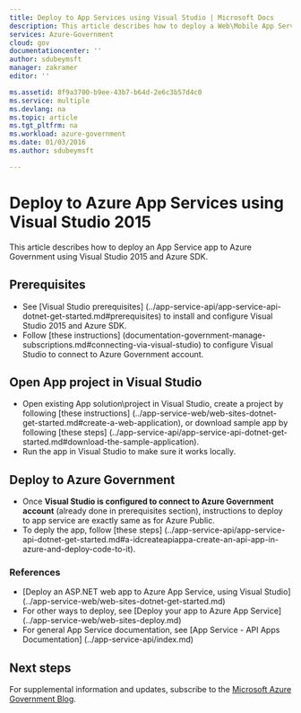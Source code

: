 ```yaml
---
title: Deploy to App Services using Visual Studio | Microsoft Docs
description: This article describes how to deploy a Web\Mobile App Service to Azure Government using Visual Studio 2015 and Azure SDK.
services: Azure-Government
cloud: gov
documentationcenter: ''
author: sdubeymsft
manager: zakramer
editor: ''

ms.assetid: 8f9a3700-b9ee-43b7-b64d-2e6c3b57d4c0
ms.service: multiple
ms.devlang: na
ms.topic: article
ms.tgt_pltfrm: na
ms.workload: azure-government
ms.date: 01/03/2016
ms.author: sdubeymsft

---
```

# Deploy to Azure App Services using Visual Studio 2015
This article describes how to deploy an App Service app to Azure Government using Visual Studio 2015 and Azure SDK. 

## Prerequisites
* See [Visual Studio prerequisites] (../app-service-api/app-service-api-dotnet-get-started.md#prerequisites) to install and configure Visual Studio 2015 and Azure SDK.
* Follow [these instructions] (documentation-government-manage-subscriptions.md#connecting-via-visual-studio) to configure Visual Studio to connect to Azure Government account.

## Open App project in Visual Studio
* Open existing App solution\project in Visual Studio, create a project by following [these instructions] (../app-service-web/web-sites-dotnet-get-started.md#create-a-web-application), or download sample app by following [these steps] (../app-service-api/app-service-api-dotnet-get-started.md#download-the-sample-application).
* Run the app in Visual Studio to make sure it works locally.

## Deploy to Azure Government
* Once **Visual Studio is configured to connect to Azure Government account** (already done in prerequisites section), instructions to deploy to app service are exactly same as for Azure Public.
* To deply the app, follow [these steps] (../app-service-api/app-service-api-dotnet-get-started.md#a-idcreateapiappa-create-an-api-app-in-azure-and-deploy-code-to-it).

### References
* [Deploy an ASP.NET web app to Azure App Service, using Visual Studio] (../app-service-web/web-sites-dotnet-get-started.md)
* For other ways to deploy, see [Deploy your app to Azure App Service] (../app-service-web/web-sites-deploy.md)
* For general App Service documentation, see [App Service - API Apps Documentation] (../app-service-api/index.md)

## Next steps
For supplemental information and updates, subscribe to the [Microsoft Azure Government Blog](https://blogs.msdn.microsoft.com/azuregov/).
